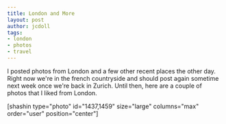 ```yaml
---
title: London and More
layout: post
author: jcdoll
tags:
- london
- photos
- travel
---
```


I posted photos from London and a few other recent places the other day. Right now we're in the french countryside and should post again sometime next week once we're back in Zurich. Until then, here are a couple of photos that I liked from London.

[shashin type="photo" id="1437,1459" size="large" columns="max" order="user" position="center"]
